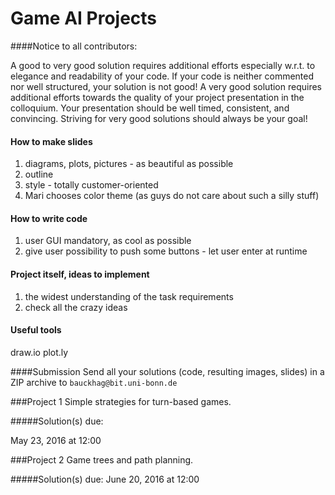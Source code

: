 # Game AI Projects

####Notice to all contributors:

A good to very good solution requires additional efforts especially w.r.t. to elegance and readability of your code. If your code is neither commented nor well structured, your solution is not good! A very good solution requires additional efforts towards the quality of your project presentation in the colloquium. Your presentation should be well timed, consistent, and convincing. Striving for very good solutions should always be your goal!

#### How to make slides
1. diagrams, plots, pictures - as beautiful as possible
2. outline
3. style - totally customer-oriented
4. Mari chooses color theme (as guys do not care about such a silly stuff)

#### How to write code
1. user GUI mandatory, as cool as possible
2. give user possibility to push some buttons - let user enter at runtime

#### Project itself, ideas to implement
1. the widest understanding of the task requirements
2. check all the crazy ideas

#### Useful tools
draw.io
plot.ly

####Submission
Send all your solutions (code, resulting images, slides) in a ZIP archive
to `bauckhag@bit.uni-bonn.de`

###Project 1
Simple strategies for turn-based games.

#####Solution(s) due:

May 23, 2016 at 12:00


###Project 2
Game trees and path planning.

#####Solution(s) due:
June 20, 2016 at 12:00

